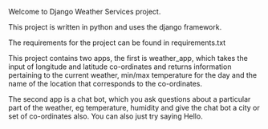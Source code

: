 Welcome to Django Weather Services project.

This project is written in python and uses the django framework.

The requirements for the project can be found in requirements.txt

This project contains two apps, the first is weather_app, which takes the input of longitude and latitude co-ordinates and returns information pertaining to the current weather, min/max temperature for the day and the name of the location that corresponds to the co-ordinates.

The second app is a chat bot, which you ask questions about a particular part of the weather, eg temperature, humidity and give the chat bot a city or set of co-ordinates also. You can also just try saying Hello.
